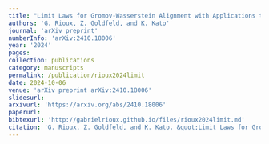 ```yaml
---
title: "Limit Laws for Gromov-Wasserstein Alignment with Applications to Testing Graph Isomorphisms"
authors: 'G. Rioux, Z. Goldfeld, and K. Kato'
journal: 'arXiv preprint'
numberInfo: 'arXiv:2410.18006'
year: '2024'
pages: 
collection: publications
category: manuscripts
permalink: /publication/rioux2024limit
date: 2024-10-06
venue: 'arXiv preprint arXiv:2410.18006'
slidesurl: 
arxivurl: 'https://arxiv.org/abs/2410.18006'
paperurl: 
bibtexurl: 'http://gabrielrioux.github.io/files/rioux2024limit.md'
citation: 'G. Rioux, Z. Goldfeld, and K. Kato. &quot;Limit Laws for Gromov-Wasserstein Alignment with Applications to Testing Graph Isomorphisms.&quot; <i>arXiv preprint</i>. arXiv:2410.18006, 2024.'
---
```

